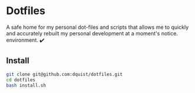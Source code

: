 # Dotfiles

A safe home for my personal dot-files and scripts that allows me to quickly and accurately rebuilt my personal development at a moment's notice.
environment. ✔️

## Install

```bash
git clone git@github.com:dquist/dotfiles.git
cd dotfiles
bash install.sh
```